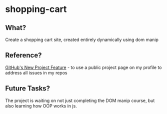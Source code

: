 # shopping-cart

## What?

Create a shopping cart site, created entirely dynamically using dom manip

## Reference?

[GitHub's New Project Feature](https://www.youtube.com/watch?v=yFQ-p6wMS_Y) - to
use a public project page on my profile to address all issues in my repos

## Future Tasks?

The project is waiting on not just completing the DOM manip course, but also
learning how OOP works in js.
